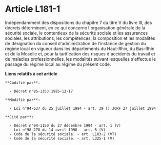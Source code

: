 # Article L181-1

Indépendamment des dispositions du chapitre 7 du titre V du livre III, des décrets déterminent, en ce qui concerne
l'organisation générale de la sécurité sociale, le contentieux de la sécurité sociale et les assurances sociales, les
attributions, les compétences, la composition et les modalités de désignation du conseil d'administration de l'instance de
gestion du régime local en vigueur dans les départements du Haut-Rhin, du Bas-Rhin et de la Moselle et, pour la tarification
des risques d'accidents du travail et de maladies professionnelles, les modalités suivant lesquelles s'effectue le passage du
régime local au régime du présent code.

**Liens relatifs à cet article**

	**Codifié par**:

	  - Décret n°85-1353 1985-12-17

	**Modifié par**:

	  - Loi n°94-637 du 25 juillet 1994 - art. 39 () JORF 27 juillet 1994

	**Cité par**:

	  - Décret n°94-1150 du 27 décembre 1994 - art. 1 (V)
	  - Loi n°98-278 du 14 avril 1998 - art. 5 (V)
	  - Code de la sécurité sociale. - art. L183-2 (VT)
	  - Code de la sécurité sociale. - art. L325-1 (V)
